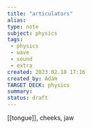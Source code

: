 ```yaml
---
title: "articulators"
alias: 
type: note
subject: physics
tags:
 - physics
 - wave
 - sound
 - extra
created: 2023.02.18 17:16
created_by: Ádám
TARGET DECK: physics
summary: 
status: draft 
---
```

[[tongue]], cheeks, jaw